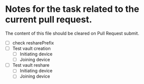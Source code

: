 # Notes for the task related to the current pull request.

The content of this file should be cleared on Pull Request submit.

- [ ] check resharePrefix
- [ ] Test vault creation
  - [ ] Initiating device
  - [ ] Joining device
- [ ] Test vault reshare
  - [ ] Initiating device
  - [ ] Joining device
